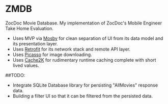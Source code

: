 # ZMDB 
ZocDoc Movie Database. My implementation of ZocDoc's Mobile Engineer Take Home Evaluation. 

* Uses MVP via [Mosby](https://github.com/sockeqwe/mosby) for clean separation of UI from its data model and its presentation layer.
* Uses [Retrofit](https://github.com/square/retrofit) for its network stack and remote API layer.
* Uses [Picasso](https://github.com/square/picasso) for image downloading.
* Uses [Cache2K](https://github.com/cache2k/cache2k) for rudimentary runtime caching complete with short lived values.

##TODO:
* Integrate SQLite Database library for persisting "AllMovies" response data.
* Building a filter UI so that it can be filtered from the persisted data.
